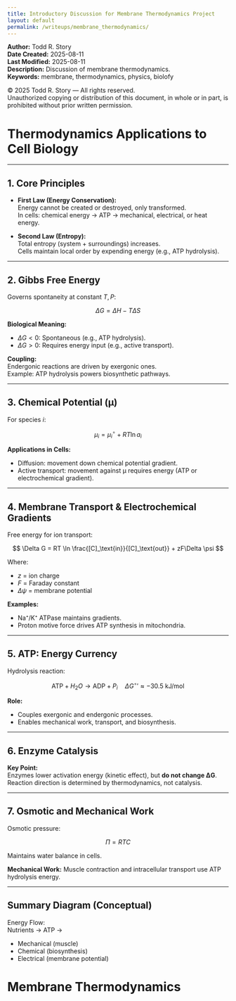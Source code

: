 ```yaml
---
title: Introductory Discussion for Membrane Thermodynamics Project
layout: default
permalink: /writeups/membrane_thermodynamics/
---
```


**Author:** Todd R. Story  
**Date Created:** 2025-08-11  
**Last Modified:** 2025-08-11  
**Description:** Discussion of membrane thermodynamics.    
**Keywords:** membrane, thermodynamics, physics, biolofy

© 2025 Todd R. Story — All rights reserved.  
Unauthorized copying or distribution of this document, in whole or in part, is prohibited without prior written permission.

# Thermodynamics Applications to Cell Biology

---

## 1. Core Principles

- **First Law (Energy Conservation):**  
  Energy cannot be created or destroyed, only transformed.  
  In cells: chemical energy → ATP → mechanical, electrical, or heat energy.

- **Second Law (Entropy):**  
  Total entropy (system + surroundings) increases.  
  Cells maintain local order by expending energy (e.g., ATP hydrolysis).

---

## 2. Gibbs Free Energy

Governs spontaneity at constant $T, P$:

$$
\Delta G = \Delta H - T \Delta S
$$

**Biological Meaning:**
- $\Delta G < 0$: Spontaneous (e.g., ATP hydrolysis).
- $\Delta G > 0$: Requires energy input (e.g., active transport).

**Coupling:**  
Endergonic reactions are driven by exergonic ones.  
Example: ATP hydrolysis powers biosynthetic pathways.

---

## 3. Chemical Potential (μ)

For species $i$:

$$
\mu_i = \mu_i^\circ + RT \ln a_i
$$

**Applications in Cells:**
- Diffusion: movement down chemical potential gradient.
- Active transport: movement against μ requires energy (ATP or electrochemical gradient).

---

## 4. Membrane Transport & Electrochemical Gradients

Free energy for ion transport:

$$
\Delta G = RT \ln \frac{[C]_\text{in}}{[C]_\text{out}} + zF\Delta \psi
$$

Where:
- $z$ = ion charge
- $F$ = Faraday constant
- $\Delta \psi$ = membrane potential

**Examples:**
- Na⁺/K⁺ ATPase maintains gradients.
- Proton motive force drives ATP synthesis in mitochondria.

---

## 5. ATP: Energy Currency

Hydrolysis reaction:

$$
\text{ATP} + H_2O \to \text{ADP} + P_i \quad \Delta G^\circ' \approx -30.5\ \text{kJ/mol}
$$

**Role:**
- Couples exergonic and endergonic processes.
- Enables mechanical work, transport, and biosynthesis.

---

## 6. Enzyme Catalysis

**Key Point:**  
Enzymes lower activation energy (kinetic effect), but **do not change ΔG**.  
Reaction direction is determined by thermodynamics, not catalysis.

---

## 7. Osmotic and Mechanical Work

Osmotic pressure:

$$
\Pi = RTC
$$

Maintains water balance in cells.

**Mechanical Work:**
Muscle contraction and intracellular transport use ATP hydrolysis energy.

---

## Summary Diagram (Conceptual)

Energy Flow:  
Nutrients → ATP →  
- Mechanical (muscle)  
- Chemical (biosynthesis)  
- Electrical (membrane potential)

# Membrane Thermodynamics